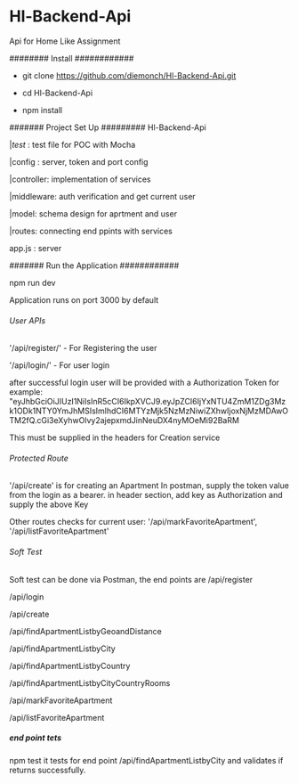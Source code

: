 # Hl-Backend-Api
Api for Home Like Assignment

######## Install ############
- git clone https://github.com/diemonch/Hl-Backend-Api.git

- cd Hl-Backend-Api

- npm install

####### Project Set Up #########
Hl-Backend-Api

  |_test_ : test file for POC with Mocha
  
  |config : server, token and port config
  
  |controller: implementation of services
  
  |middleware: auth verification and get current user
  
  |model: schema design for aprtment and user
  
  |routes: connecting end ppints with services
  
app.js : server

####### Run the Application ############

npm run dev

Application runs on port 3000 by default

###### User APIs ##########

'/api/register/' - For Registering the user

'/api/login/' - For user login

after successful login user will be provided with a Authorization Token
for example: "eyJhbGciOiJIUzI1NiIsInR5cCI6IkpXVCJ9.eyJpZCI6IjYxNTU4ZmM1ZDg3Mzk1ODk1NTY0YmJhMSIsImlhdCI6MTYzMjk5NzMzNiwiZXhwIjoxNjMzMDAwOTM2fQ.cGi3eXyhwOlvy2ajepxmdJinNeuDX4nyMOeMi92BaRM

This must be supplied in the headers for Creation service

###### Protected Route ########

 '/api/create' is for creating an Apartment 
 In postman, supply the token value from the login as a bearer.
 in header section, add key as Authorization and supply the above Key

Other  routes checks for current user:
'/api/markFavoriteApartment', '/api/listFavoriteApartment'

###### Soft Test #############

Soft test can be done via Postman, the end points are 
/api/register

/api/login

/api/create 

/api/findApartmentListbyGeoandDistance

/api/findApartmentListbyCity

/api/findApartmentListbyCountry

/api/findApartmentListbyCityCountryRooms

/api/markFavoriteApartment

/api/listFavoriteApartment

##### end point tets ######
npm test
it tests for end point /api/findApartmentListbyCity and validates if returns successfully.
